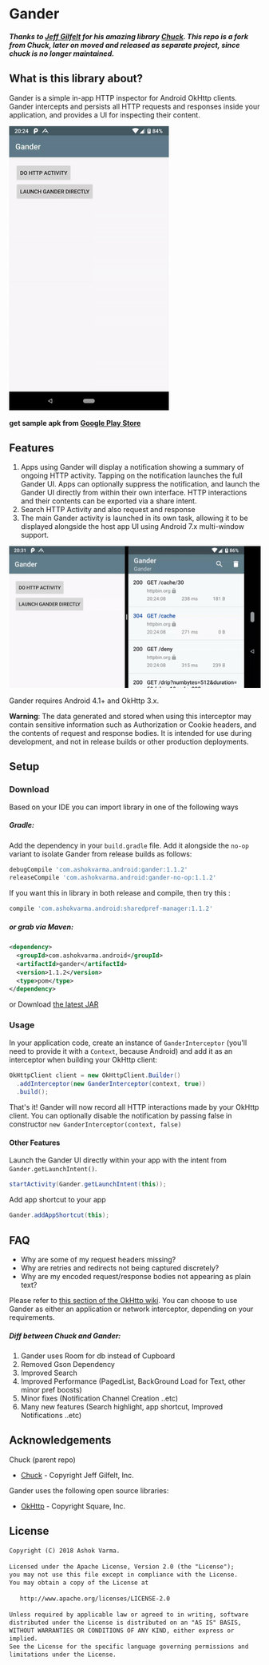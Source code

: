 # Gander
##### Thanks to [Jeff Gilfelt][jgilfeltLink] for his amazing library [Chuck][chuckLink]. This repo is a fork from Chuck, later on moved and released as separate project, since chuck is no longer maintained.

## What is this library about?
Gander is a simple in-app HTTP inspector for Android OkHttp clients. Gander intercepts and persists all HTTP requests and responses inside your application, and provides a UI for inspecting their content.

![Gander](assets/gander.gif)

**get sample apk from [Google Play Store][googlePlayStoreLink]**

## Features
1. Apps using Gander will display a notification showing a summary of ongoing HTTP activity. Tapping on the notification launches the full Gander UI. Apps can optionally suppress the notification, and launch the Gander UI directly from within their own interface. HTTP interactions and their contents can be exported via a share intent.
2. Search HTTP Activity and also request and response 
3. The main Gander activity is launched in its own task, allowing it to be displayed alongside the host app UI using Android 7.x multi-window support.

![Multi-Window](assets/multiwindow.gif) 

Gander requires Android 4.1+ and OkHttp 3.x.

**Warning**: The data generated and stored when using this interceptor may contain sensitive information such as Authorization or Cookie headers, and the contents of request and response bodies. It is intended for use during development, and not in release builds or other production deployments.

## Setup

### Download

Based on your IDE you can import library in one of the following ways

##### Gradle:
Add the dependency in your `build.gradle` file. Add it alongside the `no-op` variant to isolate Gander from release builds as follows:
```gradle
debugCompile 'com.ashokvarma.android:gander:1.1.2'
releaseCompile 'com.ashokvarma.android:gander-no-op:1.1.2'
```
If you want this in library in both release and compile, then try this : 
```gradle
compile 'com.ashokvarma.android:sharedpref-manager:1.1.2'
```


##### or grab via Maven:
```xml
<dependency>
  <groupId>com.ashokvarma.android</groupId>
  <artifactId>gander</artifactId>
  <version>1.1.2</version>
  <type>pom</type>
</dependency>
```

or Download [the latest JAR][mavenAarDownload]

### Usage

In your application code, create an instance of `GanderInterceptor` (you'll need to provide it with a `Context`, because Android) and add it as an interceptor when building your OkHttp client:

```java
OkHttpClient client = new OkHttpClient.Builder()
  .addInterceptor(new GanderInterceptor(context, true))
  .build();
```

That's it! Gander will now record all HTTP interactions made by your OkHttp client.
You can optionally disable the notification by passing false in constructor `new GanderInterceptor(context, false)`

#### Other Features
Launch the Gander UI directly within your app with the intent from `Gander.getLaunchIntent()`.
```java
startActivity(Gander.getLaunchIntent(this));
```
Add app shortcut to your app
```java
Gander.addAppShortcut(this);
``` 

## FAQ
- Why are some of my request headers missing?
- Why are retries and redirects not being captured discretely?
- Why are my encoded request/response bodies not appearing as plain text?

Please refer to [this section of the OkHttp wiki](https://github.com/square/okhttp/wiki/Interceptors#choosing-between-application-and-network-interceptors). You can choose to use Gander as either an application or network interceptor, depending on your requirements.

##### Diff between Chuck and Gander:
1. Gander uses Room for db instead of Cupboard
2. Removed Gson Dependency
3. Improved Search
4. Improved Performance (PagedList, BackGround Load for Text, other minor pref boosts)
5. Minor fixes (Notification Channel Creation ..etc)
6. Many new features (Search highlight, app shortcut, Improved Notifications ..etc)

## Acknowledgements
Chuck (parent repo)
- [Chuck][chuckLink] - Copyright Jeff Gilfelt, Inc.

Gander uses the following open source libraries:
- [OkHttp][okhttpLink] - Copyright Square, Inc.

License
-------

    Copyright (C) 2018 Ashok Varma.

    Licensed under the Apache License, Version 2.0 (the "License");
    you may not use this file except in compliance with the License.
    You may obtain a copy of the License at

       http://www.apache.org/licenses/LICENSE-2.0

    Unless required by applicable law or agreed to in writing, software
    distributed under the License is distributed on an "AS IS" BASIS,
    WITHOUT WARRANTIES OR CONDITIONS OF ANY KIND, either express or implied.
    See the License for the specific language governing permissions and
    limitations under the License.

[mavenAarDownload]: https://repo1.maven.org/maven2/com/ashokvarma/android/gander/1.1.2/gander-1.1.2.aar
[googlePlayStoreLink]: https://play.google.com/store/apps/details?id=com.ashokvarma.gander.sample
[chuckLink]: https://github.com/jgilfelt/chuck
[jgilfeltLink]: https://github.com/jgilfelt
[okhttpLink]: https://github.com/square/okhttp
